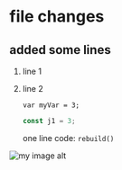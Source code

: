 # file changes
## added some lines
1. line 1
2. line 2

   ```
   var myVar = 3;
   ```

   ```javascript
   const j1 = 3;
   ```

   one line code: `rebuild()`

![my image alt](https://octodex.github.com/images/yaktocat.png)
